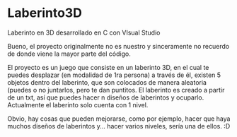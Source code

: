 # Laberinto3D
Laberinto en 3D desarrollado en C con VIsual Studio

Bueno, el proyecto originalmente no es nuestro y sinceramente no recuerdo de donde viene la mayor parte del código.

El proyecto es un juego que consiste en un laberinto 3D, en el cual te puedes desplazar (en modalidad de 1ra persona) a través de él,
existen 5 objetos dentro del laberinto, que son colocados de manera aleatoria (puedes o no juntarlos, pero te dan puntitos.
El laberinto es creado a partir de un txt, así que puedes hacer n diseños de laberintos y ocuparlo.
Actualmente el laberinto solo cuenta con 1 nivel.

Obvio, hay cosas que pueden mejorarse, como por ejemplo, hacer que haya muchos diseños de laberintos y... hacer varios niveles, sería una de ellos.
 :D
 
